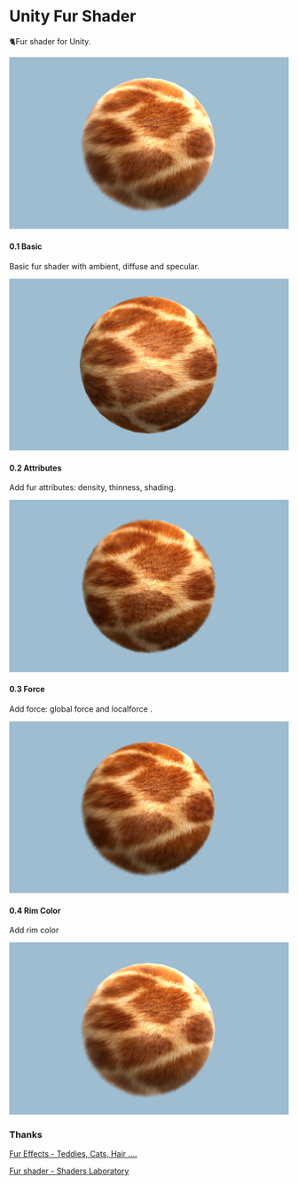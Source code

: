 # Unity Fur Shader
🐈Fur shader for Unity.

<img src="Docs/Fur_0_4_RimColor.png" width="600"/>


#### 0.1 Basic
Basic fur shader with ambient, diffuse and specular.

<img src="Docs/Fur_0_1_Basic.png" width="600"/>


#### 0.2 Attributes
Add fur attributes: density, thinness, shading.

<img src="Docs/Fur_0_2_Attributes.png" width="600"/>


#### 0.3 Force
Add force: global force and localforce .

<img src="Docs/Fur_0_3_Force.png" width="600"/>


#### 0.4 Rim Color
Add rim color

<img src="Docs/Fur_0_4_RimColor.png" width="600"/>


### Thanks

[Fur Effects - Teddies, Cats, Hair ....](http://www.xbdev.net/directx3dx/specialX/Fur/index.php)

[Fur shader - Shaders Laboratory](http://www.shaderslab.com/demo-60---fur-shader.html)
